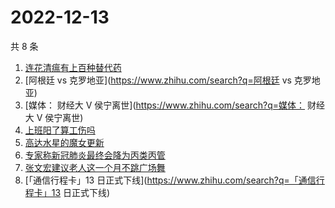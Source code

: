 # 2022-12-13

共 8 条

<!-- BEGIN -->
<!-- 最后更新时间 Tue Dec 13 2022 16:17:42 GMT+0800 (China Standard Time) -->

1. [连花清瘟有上百种替代药](https://www.zhihu.com/search?q=连花清瘟有上百种替代药)
1. [阿根廷 vs 克罗地亚](https://www.zhihu.com/search?q=阿根廷 vs 克罗地亚)
1. [媒体： 财经大 V 侯宁离世](https://www.zhihu.com/search?q=媒体： 财经大 V 侯宁离世)
1. [上班阳了算工伤吗](https://www.zhihu.com/search?q=上班阳了算工伤吗)
1. [高达水星的魔女更新](https://www.zhihu.com/search?q=高达水星的魔女更新)
1. [专家称新冠肺炎最终会降为丙类丙管](https://www.zhihu.com/search?q=专家称新冠肺炎最终会降为丙类丙管)
1. [张文宏建议老人这一个月不跳广场舞](https://www.zhihu.com/search?q=张文宏建议老人这一个月不跳广场舞)
1. [「通信行程卡」13 日正式下线](https://www.zhihu.com/search?q=「通信行程卡」13 日正式下线)

<!-- END -->
